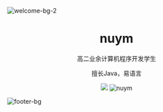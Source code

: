 ![welcome-bg-2](https://user-images.githubusercontent.com/50290580/124369381-11ed1800-dc74-11eb-90a9-2ff2073c3b97.jpg)

<h1 align="center">nuym</h1>

<p align="center">高二业余计算机程序开发学生</p>
<p align="center">擅长Java，易语言</p>

<a href="https://github.com/nuym">
</a>

<p align="center">
  <img src="https://github-readme-stats.vercel.app/api?username=nuym&show_icons=true&theme=white" />
  <img src="https://github-readme-stats.vercel.app/api/top-langs/?username=nuym&theme=light&layout=compact&hide=ruby&langs_count=8&card_width=300&hide_border=true" alt="nuym" />
</p>

![footer-bg](https://user-images.githubusercontent.com/50290580/124369382-144f7200-dc74-11eb-807a-f10a7a502dd9.jpg)
